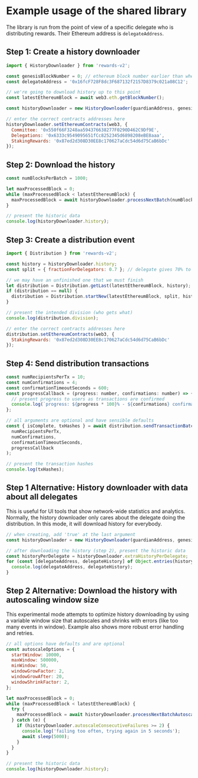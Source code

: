 # Example usage of the shared library

The library is run from the point of view of a specific delegate who is distributing rewards. Their Ethereum address is `delegateAddress`.

## Step 1: Create a history downloader

```js
import { HistoryDownloader } from 'rewards-v2';

const genesisBlockNumber = 0; // ethereum block number earlier than when Orbs PoS contracts deployed
const delegateAddress = '0x16fcF728F8dc3F687132f2157D8379c021a08C12';

// we're going to download history up to this point
const latestEthereumBlock = await web3.eth.getBlockNumber();

const historyDownloader = new HistoryDownloader(guardianAddress, genesisBlockNumber);

// enter the correct contracts addresses here
historyDownloader.setEthereumContracts(web3, {
  Committee: '0x550f66F3248aa594376638277F0290D462C9Df9E',
  Delegations: '0x6333c9549095651fCc8252345d6898208eBE8aaa',
  StakingRewards: '0x87ed2d308D30EE8c170627aCdc54d6d75CaB6bDc'
});
```

## Step 2: Download the history

```js
const numBlocksPerBatch = 1000;

let maxProcessedBlock = 0;
while (maxProcessedBlock < latestEthereumBlock) {
  maxProcessedBlock = await historyDownloader.processNextBatch(numBlocksPerBatch, latestEthereumBlock);
}

// present the historic data
console.log(historyDownloader.history);
```

## Step 3: Create a distribution event

```js
import { Distribution } from 'rewards-v2';

const history = historyDownloader.history;
const split = { fractionForDelegators: 0.7 }; // delegate gives 70% to delegators

// we may have an unfinished one that we must finish
let distribution = Distribution.getLast(latestEthereumBlock, history);
if (distribution == null) {
  distribution = Distribution.startNew(latestEthereumBlock, split, history);
}

// present the intended division (who gets what)
console.log(distribution.division);

// enter the correct contracts addresses here
distribution.setEthereumContracts(web3, {
  StakingRewards: '0x87ed2d308D30EE8c170627aCdc54d6d75CaB6bDc'
});
```

## Step 4: Send distribution transactions

```js
const numRecipientsPerTx = 10;
const numConfirmations = 4;
const confirmationTimeoutSeconds = 600;
const progressCallback = (progress: number, confirmations: number) => {
  // present progress to users as transactions are confirmed
  console.log(`progress: ${progress * 100}% - ${confirmations} confirmations received`);
};

// all arguments are optional and have sensible defaults
const { isComplete, txHashes } = await distribution.sendTransactionBatch(
  numRecipientsPerTx, 
  numConfirmations,
  confirmationTimeoutSeconds,
  progressCallback
);

// present the transaction hashes
console.log(txHashes);
```

## Step 1 Alternative: History downloader with data about all delegates

This is useful for UI tools that show network-wide statistics and analytics. Normally, the history downloader only cares about the delegate doing the distribution. In this mode, it will download history for everybody.

```js
// when creating, add 'true' at the last argument
const historyDownloader = new HistoryDownloader(guardianAddress, genesisBlockNumber, true);

// after downloading the history (step 2), present the historic data
const historyPerDelegate = historyDownloader.extraHistoryPerDelegate;
for (const [delegateAddress, delegateHistory] of Object.entries(historyPerDelegate)) {
  console.log(delegateAddress, delegateHistory);
}
```

## Step 2 Alternative: Download the history with autoscaling window size

This experimental mode attempts to optimize history downloading by using a variable window size that autoscales and shrinks with errors (like too many events in window). Example also shows more robust error handling and retries.

```js
// all options have defaults and are optional
const autoscaleOptions = {
  startWindow: 10000,
  maxWindow: 500000,
  minWindow: 50,
  windowGrowFactor: 2,
  windowGrowAfter: 20,
  windowShrinkFactor: 2,
};

let maxProcessedBlock = 0;
while (maxProcessedBlock < latestEthereumBlock) {
  try {
    maxProcessedBlock = await historyDownloader.processNextBatchAutoscale(latestEthereumBlock, autoscaleOptions);
  } catch (e) {
    if (historyDownloader.autoscaleConsecutiveFailures >= 2) {
      console.log('failing too often, trying again in 5 seconds');
      await sleep(5000);
    }
  }
}

// present the historic data
console.log(historyDownloader.history);
```
